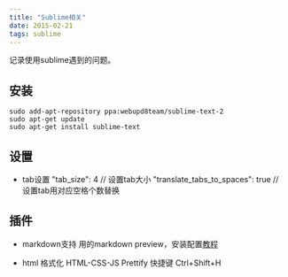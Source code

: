 ```yaml
---
title: "Sublime相关"
date: 2015-02-21
tags: sublime
---
```


记录使用sublime遇到的问题。

<!--more-->

## 安装
    sudo add-apt-repository ppa:webupd8team/sublime-text-2
    sudo apt-get update
    sudo apt-get install sublime-text
 

## 设置
* tab设置
    "tab_size": 4   // 设置tab大小
    "translate_tabs_to_spaces": true    // 设置tab用对应空格个数替换

## 插件
* markdown支持
用的markdown preview，安装配置[教程](http://www.jianshu.com/p/378338f10263) 

* html 格式化
HTML-CSS-JS Prettify
快捷键 Ctrl+Shift+H
